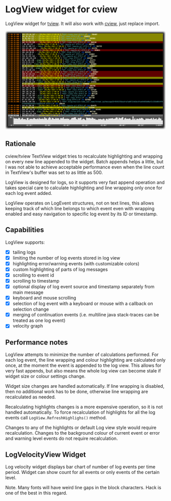 # LogView widget for cview

LogView widget for [tview](https://github.com/rivo/tview). It will also work with [cview](https://gitlab.com/tslocum/cview),
just replace import.

![](screen.png)

## Rationale

cview/tview TextView widget tries to recalculate highlighting and wrapping on every new line appended to the widget. Batch appends helps a little, but I was not able to achieve acceptable performance even when the line count in TextView's buffer was set to as little as 500.

LogView is designed for logs, so it supports very fast append operation and takes special care to calculate highlighting and line wrapping only once for each log event added.

LogView operates on LogEvent structures, not on text lines, this allows keeping track of which line belongs to which event even with wrapping enabled and easy navigation to specific log event by its ID or timestamp.

## Capabilities

LogView supports:

- [x] tailing logs
- [x] limiting the number of log events stored in log view
- [x] highlighting error/warning events (with customizable colors)
- [x] custom highlighting of parts of log messages
- [x] scrolling to event id
- [x] scrolling to timestamp
- [x] optional display of log event source and timestamp separately from main message
- [x] keyboard and mouse scrolling
- [x] selection of log event with a keyboard or mouse with a callback on selection change 
- [x] merging of continuation events (i.e. multiline java stack-traces can be treated as one log event)
- [x] velocity graph

## Performance notes

LogView attempts to minimize the number of calculations performed. For each log event, the line wrapping and colour
highlighting are calculated only once, at the moment the event is appended to the log view. This allows for very
fast appends, but also means the whole log view can become stale if widget size or colour settings change.

Widget size changes are handled automatically. If line wrapping is disabled, then no additional work has to be done, otherwise
line wrapping are recalculated as needed.

Recalculating highlights changes is a more expensive operation, so it is not handled automatically. To force recalculation
of highlights for all the log events call `LogView.RefreshHighlighs()` method.

Changes to any of the highlights or default Log view style would require recalculation. Changes to the background colour of
current event or error and warning level events do not require recalculation.
## LogVelocityView Widget

Log velocity widget displays bar chart of number of log events per time period. Widget can show count for all events or
only events of the certain level.

Note. Many fonts will have weird line gaps in the block characters. Hack is one of the best in this regard.